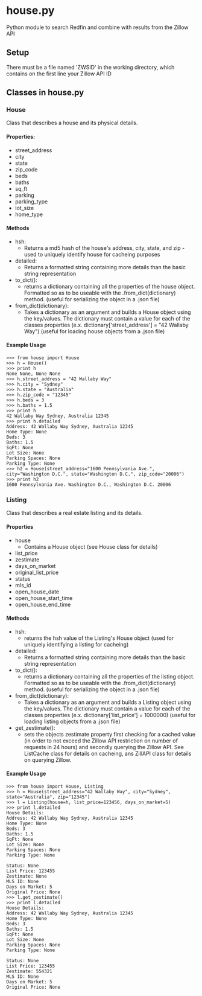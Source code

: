 # house.py

Python module to search Redfin and combine with results from the Zillow API

## Setup

There must be a file named 'ZWSID' in the working directory, which contains on the first line your Zillow API ID

## Classes in house.py

### House

Class that describes a house and its physical details.

#### Properties:

- street_address
- city
- state
- zip_code
- beds
- baths
- sq_ft
- parking
- parking_type
- lot_size
- home_type

#### Methods

- hsh:
  - Returns a md5 hash of the house's address, city, state, and zip - used to uniquely identify house for cacheing purposes
- detailed:
  - Returns a formatted string containing more details than the basic string representation
- to_dict():
  - returns a dictionary containing all the properties of the house object. Formatted so as to be useable with the .from_dict(dictionary) method. (useful for serializing the object in a .json file)
- from_dict(dictionary):
  - Takes a dictionary as an argument and builds a House object using the key/values. The dictionary must contain a value for each of the classes properties (e.x. dictionary['street_address'] = "42 Wallaby Way") (useful for loading house objects from a .json file)

#### Example Usage

```
>>> from house import House
>>> h = House()
>>> print h
None None, None None
>>> h.street_address = "42 Wallaby Way"
>>> h.city = "Sydney"
>>> h.state = "Australia"
>>> h.zip_code = "12345"
>>> h.beds = 3
>>> h.baths = 1.5
>>> print h
42 Wallaby Way Sydney, Australia 12345
>>> print h.detailed
Address: 42 Wallaby Way Sydney, Australia 12345
Home Type: None
Beds: 3
Baths: 1.5
SqFt: None
Lot Size: None
Parking Spaces: None
Parking Type: None
>>> h2 = House(street_address="1600 Pennsylvania Ave.", city="Washington D.C.", state="Washington D.C.", zip_code="20006")
>>> print h2
1600 Pennsylvania Ave. Washington D.C., Washington D.C. 20006
```

### Listing

Class that describes a real estate listing and its details.

#### Properties

- house
  - Contains a House object (see House class for details)
- list_price
- zestimate
- days_on_market
- original_list_price
- status
- mls_id
- open_house_date
- open_house_start_time
- open_house_end_time
 
#### Methods

- hsh:
  - returns the hsh value of the Listing's House object (used for uniquely identifying a listing for cacheing)
- detailed:
  - Returns a formatted string containing more details than the basic string representation
- to_dict():
  - returns a dictionary containing all the properties of the listing object. Formatted so as to be useable with the .from_dict(dictionary) method. (useful for serializing the object in a .json file)
- from_dict(dictionary):
  - Takes a dictionary as an argument and builds a Listing object using the key/values. The dictionary must contain a value for each of the classes properties (e.x. dictionary['list_price'] = 1000000) (useful for loading listing objects from a .json file)
- get_zestimate():
  - sets the objects zestimate property first checking for a cached value (in order to not exceed the Zillow API restriction on number of requests in 24 hours) and secondly querying the Zillow API. See ListCache class for details on cacheing, ans ZillAPI class for details on querying Zillow.

#### Example Usage

```
>>> from house import House, Listing
>>> h = House(street_address="42 Wallaby Way", city="Sydney", state="Australia", zip="12345")
>>> l = Listing(house=h, list_price=123456, days_on_market=5)
>>> print l.detailed
House Details:
Address: 42 Wallaby Way Sydney, Australia 12345
Home Type: None
Beds: 3
Baths: 1.5
SqFt: None
Lot Size: None
Parking Spaces: None
Parking Type: None

Status: None
List Price: 123455
Zestimate: None
MLS ID: None
Days on Market: 5
Original Price: None
>>> l.get_zestimate()
>>> print l.detailed
House Details:
Address: 42 Wallaby Way Sydney, Australia 12345
Home Type: None
Beds: 3
Baths: 1.5
SqFt: None
Lot Size: None
Parking Spaces: None
Parking Type: None

Status: None
List Price: 123455
Zestimate: 554321
MLS ID: None
Days on Market: 5
Original Price: None
```
